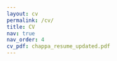 ```yaml
---
layout: cv
permalink: /cv/
title: CV
nav: true
nav_order: 4
cv_pdf: chappa_resume_updated.pdf
---
```

